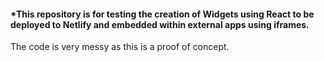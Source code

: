 #### *This repository is for testing the creation of Widgets using React to be deployed to Netlify and embedded within external apps using iframes.

The code is very messy as this is a proof of concept.
